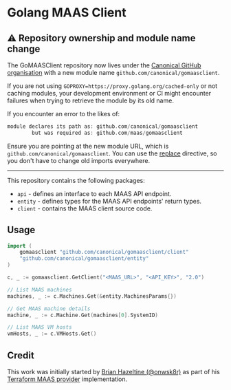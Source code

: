 # Golang MAAS Client

## :warning: Repository ownership and module name change

The GoMAASClient repository now lives under the [Canonical GitHub organisation](https://github.com/canonical) with a new module name `github.com/canonical/gomaasclient`.

If you are not using `GOPROXY=https://proxy.golang.org/cached-only` or not caching
modules, your development environment or CI might encounter failures when trying
to retrieve the module by its old name.


If you encounter an error to the likes of:
```go
module declares its path as: github.com/canonical/gomaasclient
        but was required as: github.com/maas/gomaasclient
```

Ensure you are pointing at the new module URL, which is `github.com/canonical/gomaasclient`.
You can use the [replace](https://go.dev/ref/mod#go-mod-file-replace) directive, so
you don't have to change old imports everywhere.

---

This repository contains the following  packages:

* `api` - defines an interface to each MAAS API endpoint.
* `entity` - defines types for the MAAS API endpoints' return types.
* `client` - contains the MAAS client source code.

## Usage

```Go
import (
    gomaasclient "github.com/canonical/gomaasclient/client"
    "github.com/canonical/gomaasclient/entity"
)

c, _ := gomaasclient.GetClient("<MAAS_URL>", "<API_KEY>", "2.0")

// List MAAS machines
machines, _ := c.Machines.Get(&entity.MachinesParams{})

// Get MAAS machine details
machine, _ := c.Machine.Get(machines[0].SystemID)

// List MAAS VM hosts
vmHosts, _ := c.VMHosts.Get()
```

## Credit

This work was initially started by [Brian Hazeltine (@onwsk8r)](https://github.com/onwsk8r) as part of his [Terraform MAAS provider](https://github.com/Roblox/terraform-provider-maas) implementation.

